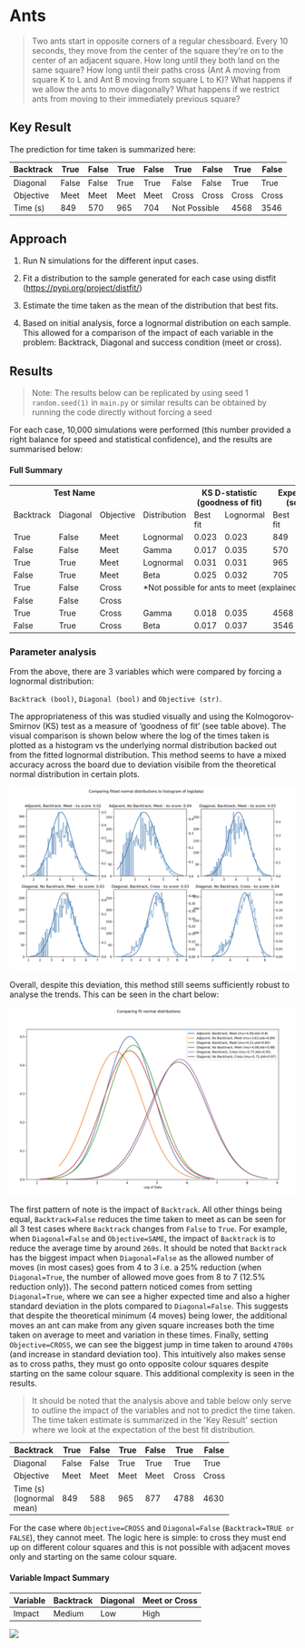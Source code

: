# Ants
> Two ants start in opposite corners of a regular chessboard. Every 10 seconds, they move from the center of the square they're on to the center of an adjacent square. How long until they both land on the same square? How long until their paths cross (Ant A moving from square K to L and Ant B moving from square L to K)? What happens if we allow the ants to move diagonally? What happens if we restrict ants from moving to their immediately previous square?

## **Key Result**

The prediction for time taken is summarized here:

<table><thead><tr><th>Backtrack</th><th>True</th><th>False</th><th>True</th><th>False</th><th>True</th><th>False</th><th>True</th><th>False</th></tr></thead><tbody><tr><td>Diagonal</td><td>False</td><td>False</td><td>True</td><td>True</td><td>False</td><td>False</td><td>True</td><td>True</td></tr><tr><td>Objective</td><td>Meet</td><td>Meet</td><td>Meet</td><td>Meet</td><td>Cross</td><td>Cross</td><td>Cross</td><td>Cross</td></tr><tr><td>Time (s)</td><td>849</td><td>570</td><td>965</td><td>704</td><td colspan="2">Not Possible</td><td>4568</td><td>3546</td></tr></tbody></table>

## **Approach**

1) Run N simulations for the different input cases.

2) Fit a distribution to the sample generated for each case using distfit (https://pypi.org/project/distfit/)

3) Estimate the time taken as the mean of the distribution that best fits.

4) Based on initial analysis, force a lognormal distribution on each sample. This allowed for a comparison of the impact of each variable in the problem: Backtrack, Diagonal and success condition (meet or cross).

## **Results**

>Note: The results below can be replicated by using seed 1 `random.seed(1)` in `main.py` or similar results can be obtained by running the code directly without forcing a seed

For each case, 10,000 simulations were performed (this number provided a right balance for speed and statistical confidence), and the results are summarised below:

#### **Full Summary**
<table><tr><th colspan="3" valign="top">Test Name</th><th valign="top"></th><th colspan="2" valign="top">KS D-statistic (goodness of fit)</th><th colspan="2" valign="top">Expected time (seconds)</th></tr>
<tr><td valign="top">Backtrack</td><td valign="top">Diagonal</td><td valign="top">Objective</td><td valign="top">Distribution</td><td valign="top">Best fit</td><td valign="top">Lognormal</td><td valign="top">Best fit</td><td valign="top">lognormal</td></tr>
<tr><td valign="top">True</td><td valign="top">False</td><td valign="top">Meet</td><td valign="top">Lognormal</td><td valign="top">0.023</td><td valign="top">0.023</td><td valign="top">849</td><td valign="top">849</td></tr>
<tr><td valign="top">False</td><td valign="top">False</td><td valign="top">Meet</td><td valign="top">Gamma</td><td valign="top">0.017</td><td valign="top">0.035</td><td valign="top">570</td><td valign="top">588</td></tr>
<tr><td valign="top">True</td><td valign="top">True</td><td valign="top">Meet</td><td valign="top">Lognormal</td><td valign="top">0.031</td><td valign="top">0.031</td><td valign="top">965</td><td valign="top">965</td></tr>
<tr><td valign="top">False</td><td valign="top">True</td><td valign="top">Meet</td><td valign="top">Beta</td><td valign="top">0.025</td><td valign="top">0.032</td><td valign="top">705</td><td valign="top">877</td></tr>
<tr><td valign="top">True</td><td valign="top">False</td><td valign="top">Cross</td><td colspan="5" rowspan="2" valign="top">*Not possible for ants to meet (explained below)</td></tr>
<tr><td valign="top">False</td><td valign="top">False</td><td valign="top">Cross</td></tr>
<tr><td valign="top">True</td><td valign="top">True</td><td valign="top">Cross</td><td valign="top">Gamma</td><td valign="top">0.018</td><td valign="top">0.035</td><td valign="top">4568</td><td valign="top">4788</td></tr>
<tr><td valign="top">False</td><td valign="top">True</td><td valign="top">Cross</td><td valign="top">Beta</td><td valign="top">0.017</td><td valign="top">0.037</td><td valign="top">3546</td><td valign="top">4630</td></tr>
</table>

### **Parameter analysis**

From the above, there are 3 variables which were compared by forcing a lognormal distribution: 

`Backtrack (bool)`, `Diagonal (bool)` and `Objective (str)`. 

The appropriateness of this was studied visually and using the Kolmogorov-Smirnov (KS) test as a measure of ‘goodness of fit’ (see table above). The visual comparison is shown below where the log of the times taken is plotted as a histogram vs the underlying normal distribution backed out from the fitted lognormal distribution. This method seems to have a mixed accuracy across the board due to deviation visibile from the theoretical normal distribution in certain plots.

![image info](./imgs/lognormal_fit.png)

Overall, despite this deviation, this method still seems sufficiently robust to analyse the trends. This can be seen in the chart below:

![image info](./imgs/lognormal_comparisons.png)


The first pattern of note is the impact of `Backtrack`. All other things being equal, `Backtrack=False` reduces the time taken to meet as can be seen for all 3 test cases where `Backtrack` changes from `False` to `True`. For example, when `Diagonal=False` and `Objective=SAME`, the impact of `Backtrack` is to reduce the average time by around `260s`. It should be noted that `Backtrack` has the biggest impact when `Diagonal=False` as the allowed number of moves (in most cases) goes from 4 to 3 i.e. a 25% reduction (when `Diagonal=True`, the number of allowed move goes from 8 to 7 (12.5% reduction only)). The second pattern noticed comes from setting `Diagonal=True`, where we can see a higher expected time and also a higher standard deviation in the plots compared to `Diagonal=False`. This suggests that despite the theoretical minimum (4 moves) being lower, the additional moves an ant can make from any given square increases both the time taken on average to meet and variation in these times. Finally, setting `Objective=CROSS`, we can see the biggest jump in time taken to around `4700s` (and increase in standard deviation too). This intuitively also makes sense as to cross paths, they must go onto opposite colour squares despite starting on the same colour square. This additional complexity is seen in the results.

> It should be noted that the analysis above and table below only serve to outline the impact of the variables and not to predict the time taken. The time taken estimate is summarized in the 'Key Result' section where we look at the expectation of the best fit distribution.

<table><thead><tr><th>Backtrack</th><th>True</th><th>False</th><th>True</th><th>False</th><th>True</th><th>False</th></tr></thead><tbody><tr><td>Diagonal</td><td>False</td><td>False</td><td>True</td><td>True</td><td>True</td><td>True</td></tr><tr><td>Objective</td><td>Meet</td><td>Meet</td><td>Meet</td><td>Meet</td><td>Cross</td><td>Cross</td></tr><tr><td>Time (s)<br>(lognormal <br>mean)</td><td>849</td><td>588</td><td>965</td><td>877</td><td>4788</td><td>4630</td></tr></tbody></table>

For the case where `Objective=CROSS` and `Diagonal=False` (`Backtrack=TRUE or FALSE`), they cannot meet. The logic here is simple: to cross they must end up on different colour squares and this is not possible with adjacent moves only and starting on the same colour square. 

#### **Variable Impact Summary**
|Variable|Backtrack|Diagonal|Meet or Cross|
| :- | :- | :- | :- |
|Impact|Medium|Low|High|

<img src="https://api.segment.io/v1/pixel/track?data=ewogICJ3cml0ZUtleSI6ICJCY0ZjbmhOWWl2YVhTMGpRYm94S3VkSzFLZmFrcE1tSCIsCiAgInVzZXJJZCI6ICIxMnNodWJoYW0xQGdtYWlsLmNvbSIsCiAgImV2ZW50IjogIkhpdCIsCiAgInByb3BlcnRpZXMiOiB7CiAgICAiUGFnZSI6ICJBbnRzIFJFQURNRSIKICB9Cn0=">


